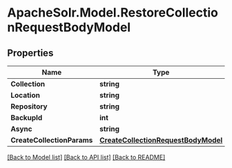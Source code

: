 # ApacheSolr.Model.RestoreCollectionRequestBodyModel

## Properties

Name | Type | Description | Notes
------------ | ------------- | ------------- | -------------
**Collection** | **string** |  | 
**Location** | **string** |  | [optional] 
**Repository** | **string** |  | [optional] 
**BackupId** | **int** |  | [optional] 
**Async** | **string** |  | [optional] 
**CreateCollectionParams** | [**CreateCollectionRequestBodyModel**](CreateCollectionRequestBodyModel.md) |  | [optional] 

[[Back to Model list]](../README.md#documentation-for-models) [[Back to API list]](../README.md#documentation-for-api-endpoints) [[Back to README]](../README.md)

